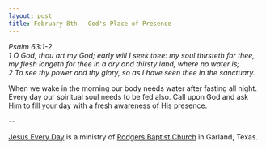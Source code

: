 ```yaml
---
layout: post
title: February 8th - God's Place of Presence
---
```


_Psalm 63:1-2  
1 O God, thou art my God; early will I seek thee: my soul thirsteth
for thee, my flesh longeth for thee in a dry and thirsty land, where
no water is;  
2 To see thy power and thy glory, so as I have seen thee in the
sanctuary._

When we wake in the morning our body needs water after fasting all
night. Every day our spiritual soul needs to be fed also. Call upon
God and ask Him to fill your day with a fresh awareness of His
presence.

 --

<a href=http://jesuseveryday.net>Jesus Every Day</a> is a ministry of <a href=http://rodgersbaptist.net>Rodgers Baptist Church</a> in Garland, Texas.
